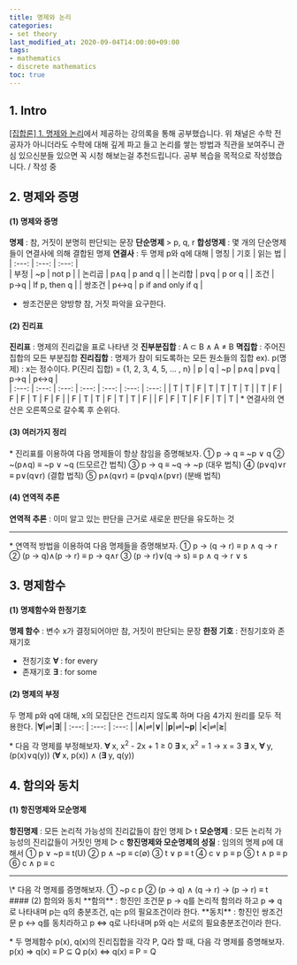 ```yaml
---
title: 명제와 논리
categories:
- set theory
last_modified_at: 2020-09-04T14:00:00+09:00
tags:
- mathematics
- discrete mathematics
toc: true
---
```

## 1. Intro
[[집합론] 1. 명제와 논리](https://youtu.be/MvJvu2iUrNA)에서 제공하는 강의록을 통해 공부했습니다.
위 채널은 수학 전공자가 아니더라도 수학에 대해 깊게 파고 들고 논리를 쌓는 방법과 직관을 보여주니 관심 있으신분들 있으면 꼭 시청 해보는걸 추천드립니다.
공부 복습을 목적으로 작성했습니다. / 작성 중
## 2. 명제와 증명
#### (1) 명제와 증명
**명제** : 참, 거짓이 분명히 판단되는 문장
**단순명제** >  p, q, r
**합성명제** : 몇 개의 단순명제들이 연결사에 의해 결합된 명제
**연결사** : 두 명제 p와 q에 대해
| 명칭 | 기호 | 읽는 법 |   
| :---:          | :---:          | :---:        |  
| 부정 | ~p | not p |
| 논리곱 | p∧q | p and q |
| 논리합 | p∨q | p or q |
| 조건 | p→q | If p, then q |
| 쌍조건 | p↔q | p if and only if q |
* 쌍조건문은 양방향 참, 거짓 파악을 요구한다.
#### (2) 진리표
**진리표** : 명제의 진리값을 표로 나타낸 것
**진부분집합** : A ⊂ B ∧ A ≠ B
**멱집합** : 주어진 집합의 모든 부분집합
**진리집합** : 명제가 참이 되도록하는 모든 원소들의 집합
ex). p(명제) : x는 정수이다. P(진리 집합) = {1, 2, 3, 4, 5, ... , n}
| p | q | ~p | p∧q | p∨q | p→q | p↔q |  
| :---: | :---: | :---: | :---: | :---: | :---: | :---: |
| T | T | F | T | T | T | T |
| T | F | F | F | T | F | F |
| F | T | T | F | T | T | F |
| F | F | T | F | F | T | T |
\* 연결사의 연산은 오른쪽으로 갈수록 후 순위다.
#### (3) 여러가지 정리
\* 진리표를 이용하여 다음 명제들이 항상 참임을 증명해보자.
① p → q ≡ ~p ∨ q
② ~(p∧q) ≡ ~p ∨ ~q (드모르간 법칙)
③ p → q ≡ ~q → ~p  (대우 법칙)
④	(p∨q)∨r ≡ p∨(q∨r) (결합 법칙)
⑤ p∧(q∨r) ≡ (p∨q)∧(p∨r) (분배 법칙)
#### (4) 연역적 추론
**연역적 추론** : 이미 알고 있는 판단을 근거로 새로운 판단을 유도하는 것
<hr class="one"></hr>

\* 연역적 방법을 이용하여 다음 명제들을 증명해보자.
① p → (q → r) ≡ p ∧ q → r
② (p → q)∧(p → r) ≡ p → q∧r
③ (p → r)∨(q → s) ≡ p ∧ q → r ∨ s

## 3. 명제함수
#### (1) 명제함수와 한정기호
**명제 함수** : 변수 x가 결정되어야만 참, 거짓이 판단되는 문장
**한정 기호** : 전칭기호와 존재기호
  - 전칭기호 **∀** : for every
  - 존재기호 **∃** : for some
#### (2) 명제의 부정
두 명제 p와 q에 대해, x의 모집단은 건드리지 않도록 하며 다음 4가지 원리를 모두 적용한다.
|**∀**|⇌|**∃**|
| :---: | :---: | :---: |
|**∧**|⇌|**∨**|
|**p**|⇌|**~p**|
|**<**|⇌|**≥**|

\* 다음 각 명제를 부정해보자.
**∀** x, x<sup>2</sup> - 2x + 1 ≥ 0
**∃** x, x<sup>2</sup> = 1 → x = 3
**∃** x, **∀** y, (p(x)∨q(y))
(**∀** x, p(x)) ∧ (**∃** y, q(y))
## 4. 함의와 동치
#### (1) 항진명제와 모순명제
**항진명제** : 모든 논리적 가능성의 진리값들이 참인 명제 ▷ t
**모순명제** : 모든 논리적 가능성의 진리값들이 거짓인 명제 ▷ c
**항진명제와 모순명제의 성질** : 임의의 명제 p에 대해서
① p ∨ ~p ≡ t(U)
② p ∧ ~p  ≡ c(∅)
③ t ∨ p ≡ t
④ c ∨ p ≡ p
⑤ t ∧ p ≡ p
⑥ c ∧ p ≡ c
<hr class="one"></hr>
\* 다음 각 명제를 증명해보자.
① ~p  c  p
② (p → q) ∧ (q → r) → (p → r) ≡ t
#### (2) 함의와 동치
**함의** : 항진인 조건문 p → q를 논리적 함의라 하고 p ⇒ q로 나타내며 p는 q의 충분조건, q는 p의 필요조건이라 한다.
**동치** : 항진인 쌍조건문 p ↔ q를 동치라하고 p ⇔ q로 나타내며 p와 q는 서로의 필요충분조건이라 한다.

\* 두 명제함수 p(x), q(x)의 진리집합을 각각 P, Q라 할 때, 다음 각 명제를 증명해보자.
p(x) ⇒ q(x) ≡ P ⊆ Q
p(x) ⇔ q(x) ≡ P = Q
